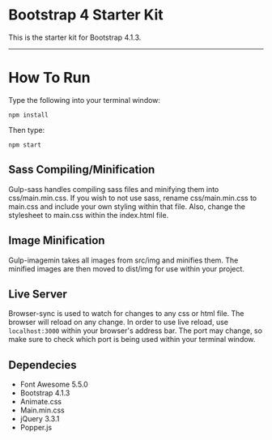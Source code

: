 # Bootstrap 4 Starter Kit

This is the starter kit for Bootstrap 4.1.3. 

---

# How To Run
Type the following into your terminal window:
```
npm install
```
Then type:
```
npm start
```

## Sass Compiling/Minification
Gulp-sass handles compiling sass files and minifying them into css/main.min.css. If you wish to not use sass, rename css/main.min.css to main.css and include your own styling within that file. Also, change the stylesheet to main.css within the index.html file.

## Image Minification
Gulp-imagemin takes all images from src/img and minifies them. The minified images are then moved to dist/img for use within your project.

## Live Server
Browser-sync is used to watch for changes to any css or html file. The browser will reload on any change. In order to use live reload, use
`localhost:3000` within your browser's address bar. The port may change, so make sure to check which port is being used within your terminal window.

## Dependecies
* Font Awesome 5.5.0
* Bootstrap 4.1.3
* Animate.css
* Main.min.css
* jQuery 3.3.1
* Popper.js